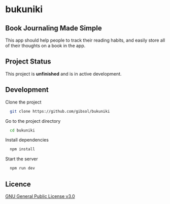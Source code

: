 # bukuniki

## Book Journaling Made Simple

This app should help people to track their reading
habits, and easily store all of their thoughts on a book in the app.

## Project Status

This project is **unfinished** and is in active development.

## Development

Clone the project

```bash
  git clone https://github.com/gibsol/bukuniki
```

Go to the project directory

```bash
  cd bukuniki
```

Install dependencies

```bash
  npm install
```

Start the server

```bash
  npm run dev
```

## Licence

[GNU General Public License v3.0](https://www.gnu.org/licenses/gpl-3.0.html)
